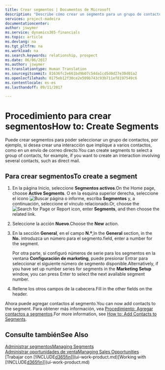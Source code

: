 ```yaml
---
title: Crear segmentos | Documentos de Microsoft
description: "Describe cómo crear un segmento para un grupo de contactos en Financials, por ejemplo, para dirigirse a varios contactos con un correo directo."
services: project-madeira
documentationcenter: 
author: jswymer
ms.service: dynamics365-financials
ms.topic: article
ms.devlang: na
ms.tgt_pltfrm: na
ms.workload: na
ms.search.keywords: relationship, prospect
ms.date: 06/06/2017
ms.author: jswymer
ms.translationtype: Human Translation
ms.sourcegitcommit: 81636fc2e661bd9b07c54da1cd5d0d27e30d01a2
ms.openlocfilehash: 0175eb12f30ce2e509b743c93b711ef8197549c6
ms.contentlocale: es-es
ms.lasthandoff: 09/11/2017

---
```

# <a name="how-to-create-segments"></a><span data-ttu-id="7265e-103">Procedimiento para crear segmentos</span><span class="sxs-lookup"><span data-stu-id="7265e-103">How to: Create Segments</span></span>
<span data-ttu-id="7265e-104">Puede crear segmentos para poder seleccionar un grupo de contactos, por ejemplo, si desea crear una interacción que implique a varios contactos, como en un envío de correo directo.</span><span class="sxs-lookup"><span data-stu-id="7265e-104">You can create segments to select a group of contacts, for example, if you want to create an interaction involving several contacts, such as direct mail.</span></span>

## <a name="to-create-a-segment"></a><span data-ttu-id="7265e-105">Para crear segmentos</span><span class="sxs-lookup"><span data-stu-id="7265e-105">To create a segment</span></span>
1. <span data-ttu-id="7265e-106">En la página Inicio, seleccione **Segmentos activos**.</span><span class="sxs-lookup"><span data-stu-id="7265e-106">On the Home page, choose **Active Segments**.</span></span> <span data-ttu-id="7265e-107">O en la esquina superior derecha, seleccione el icono ![Buscar página o informe](media/ui-search/search_small.png "icono Buscar página o informe"), escriba **Segmentos** y, a continuación, seleccione el vínculo relacionado.</span><span class="sxs-lookup"><span data-stu-id="7265e-107">Or, choose the ![Search for Page or Report](media/ui-search/search_small.png "Search for Page or Report icon") icon, enter **Segments**, and then choose the related link.</span></span>
2. <span data-ttu-id="7265e-108">Seleccione la acción **Nuevo**.</span><span class="sxs-lookup"><span data-stu-id="7265e-108">Choose the **New** action.</span></span>
3. <span data-ttu-id="7265e-109">En la sección **General**, en el campo **N.º**,</span><span class="sxs-lookup"><span data-stu-id="7265e-109">In the **General** section, in the **No.**</span></span> <span data-ttu-id="7265e-110">introduzca un número para el segmento.</span><span class="sxs-lookup"><span data-stu-id="7265e-110">field, enter a number for the segment.</span></span>

    <span data-ttu-id="7265e-111">Por otra parte, si configuró números de serie para los segmentos en la ventana **Configuración de marketing**, puede presionar Entrar para seleccionar el siguiente número de segmento disponible.</span><span class="sxs-lookup"><span data-stu-id="7265e-111">Alternatively, if you have set up number series for segments in the **Marketing Setup** window, you can press Enter to select the next available segment number.</span></span>
4. <span data-ttu-id="7265e-112">Rellene los otros campos de la cabecera.</span><span class="sxs-lookup"><span data-stu-id="7265e-112">Fill in the other fields on the header.</span></span>

<span data-ttu-id="7265e-113">Ahora puede agregar contactos al segmento.</span><span class="sxs-lookup"><span data-stu-id="7265e-113">You can now add contacts to the segment.</span></span> <span data-ttu-id="7265e-114">Para obtener más información, vea [Procedimiento: Agregar contactos a segmentos](marketing-add-contact-segment.md).</span><span class="sxs-lookup"><span data-stu-id="7265e-114">For more information, see [How to: Add Contacts to Segments](marketing-add-contact-segment.md).</span></span>

## <a name="see-also"></a><span data-ttu-id="7265e-115">Consulte también</span><span class="sxs-lookup"><span data-stu-id="7265e-115">See Also</span></span>
[<span data-ttu-id="7265e-116">Administrar segmentos</span><span class="sxs-lookup"><span data-stu-id="7265e-116">Managing Segments</span></span>](marketing-segments.md)  
[<span data-ttu-id="7265e-117">Administrar oportunidades de venta</span><span class="sxs-lookup"><span data-stu-id="7265e-117">Managing Sales Opportunities</span></span>](marketing-manage-sales-opportunities.md)  
<span data-ttu-id="7265e-118">[Trabajar con [!INCLUDE[d365fin](includes/d365fin_md.md)]](ui-work-product.md)</span><span class="sxs-lookup"><span data-stu-id="7265e-118">[Working with [!INCLUDE[d365fin](includes/d365fin_md.md)]](ui-work-product.md)</span></span>  

